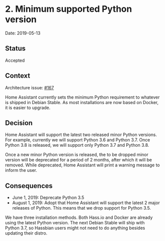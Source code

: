 # 2. Minimum supported Python version

Date: 2019-05-13

## Status

Accepted

## Context

Architecture issue: [#167](https://github.com/home-assistant/architecture/issues/167)

Home Assistant currently sets the minimum Python requirement to whatever is shipped in Debian Stable. As most installations are now based on Docker, it is easier to upgrade.

## Decision

Home Assistant will support the latest two released minor Python versions. For example, currently we will support Python 3.6 and Python 3.7. Once Python 3.8 is released, we will support only Python 3.7 and Python 3.8.

Once a new minor Python version is released, the to be dropped minor version will be deprecated for a period of 2 months, after which it will be removed. While deprecated, Home Assistant will print a warning message to inform the user.

## Consequences

- June 1, 2019: Deprecate Python 3.5
- August 1, 2019: Adopt that Home Assistant will support the latest 2 major releases of Python. This means that we drop support for Python 3.5.

We have three installation methods. Both Hass.io and Docker are already using the latest Python version. The next Debian Stable will ship with Python 3.7, so Hassbian users might not need to do anything besides updating their distro.

